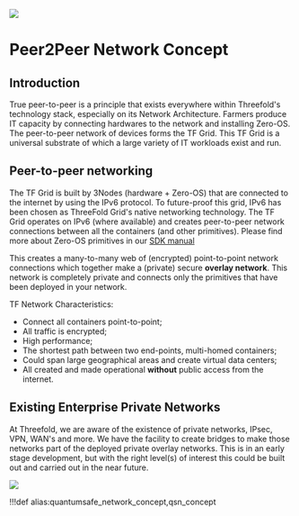 ![](img/network_architecture2.png)

# Peer2Peer Network Concept

## Introduction

True peer-to-peer is a principle that exists everywhere within Threefold's technology stack, especially on its Network Architecture. Farmers produce IT capacity by connecting hardwares to the network and installing Zero-OS. The peer-to-peer network of devices forms the TF Grid. This TF Grid is a universal substrate of which a large variety of IT workloads exist and run.

## Peer-to-peer networking

The TF Grid is built by 3Nodes (hardware + Zero-OS) that are connected to the internet by using the IPv6 protocol. To future-proof this grid, IPv6 has been chosen as ThreeFold Grid's native networking technology. The TF Grid operates on IPv6 (where available) and creates peer-to-peer network connections between all the containers (and other primitives). Please find more about Zero-OS primitives in our [SDK manual](manuals)

This creates a many-to-many web of (encrypted) point-to-point network connections which together make a (private) secure **overlay network**. This network is completely private and connects only the primitives that have been deployed in your network.

TF Network Characteristics:

- Connect all containers point-to-point;
- All traffic is encrypted;
- High performance;
- The shortest path between two end-points, multi-homed containers;
- Could span large geographical areas and create virtual data centers;
- All created and made operational **without** public access from the internet.

## Existing Enterprise Private Networks

At Threefold, we are aware of the existence of private networks, IPsec, VPN, WAN's and more. We have the facility to create bridges to make those networks part of the deployed private overlay networks. This is in an early stage development, but with the right level(s) of interest this could be built out and carried out in the near future.

![](img/network_architecture.png)

!!!def alias:quantumsafe_network_concept,qsn_concept